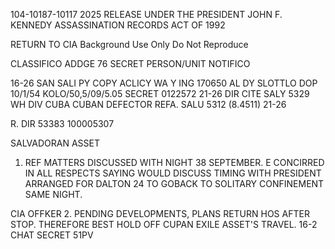 104-10187-10117 2025 RELEASE UNDER THE PRESIDENT JOHN F. KENNEDY ASSASSINATION RECORDS ACT OF 1992

RETURN TO CIA
Background Use Only
Do Not Reproduce

CLASSIFICO ADDGE
76
SECRET
PERSON/UNIT NOTIFICO

16-26
SAN SALI
PY COPY
ACLICY
WA Y
ING
170650
AL
DY
SLOTTLO
DOP 10/1/54 KOLO/50,5/09/5.05
SECRET 0122572
21-26
DIR CITE SALY 5329
WH DIV CUBA CUBAN DEFECTOR
REFA. SALU 5312 (8.4511)
21-26

R. DIR 53383
100005307

SALVADORAN ASSET
1. REF MATTERS DISCUSSED WITH NIGHT 38 SEPTEMBER.
E CONCIRRED IN ALL RESPECTS SAYING WOULD DISCUSS TIMING
WITH PRESIDENT ARRANGED FOR DALTON
24
TO GOBACK TO SOLITARY
CONFINEMENT SAME NIGHT.

CIA OFFKER
2. PENDING DEVELOPMENTS, PLANS RETURN HOS AFTER
STOP. THEREFORE BEST HOLD OFF CUPAN EXILE ASSET'S TRAVEL.
16-2
CHAT
SECRET
51PV
